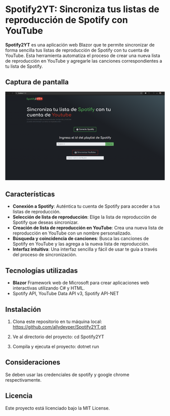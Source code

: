 # Spotify2YT: Sincroniza tus listas de reproducción de Spotify con YouTube

**Spotify2YT** es una aplicación web Blazor que te permite sincronizar de forma sencilla tus listas de reproducción de Spotify con tu cuenta de YouTube. Esta herramienta automatiza el proceso de crear una nueva lista de reproducción en YouTube y agregarle las canciones correspondientes a tu lista de Spotify.

## Captura de pantalla
![alt text](https://raw.githubusercontent.com/allydevper/Spotify2YT/refs/heads/main/image.png)

## Características
- **Conexión a Spotify**: Auténtica tu cuenta de Spotify para acceder a tus listas de reproducción.
- **Selección de lista de reproducción**: Elige la lista de reproducción de Spotify que deseas sincronizar.
- **Creación de lista de reproducción en YouTube**: Crea una nueva lista de reproducción en YouTube con un nombre personalizado.
- **Búsqueda y coincidencia de canciones**: Busca las canciones de Spotify en YouTube y las agrega a la nueva lista de reproducción.
- **Interfaz intuitiva**: Una interfaz sencilla y fácil de usar te guía a través del proceso de sincronización.

## Tecnologías utilizadas
- **Blazor** Framework web de Microsoft para crear aplicaciones web interactivas utilizando C# y HTML.
- Spotify API, YouTube Data API v3, Spotify API-NET

## Instalación

 1. Clona este repositorio en tu máquina local:
    https://github.com/allydevper/Spotify2YT.git

 2. Ve al directorio del proyecto:
    cd Spotify2YT

 3. Compila y ejecuta el proyecto:
    dotnet run
    
## Consideraciones

 Se deben usar las credenciales de spotify y google chrome respectivamente.

## Licencia
Este proyecto está licenciado bajo la MIT License.
